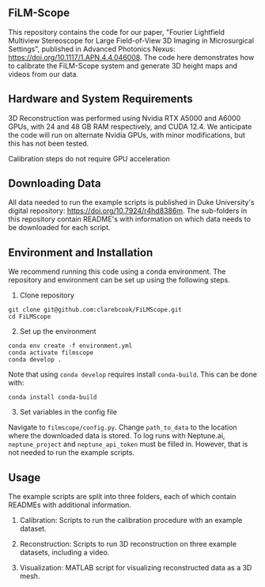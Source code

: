 ## FiLM-Scope 

This repository contains the code for our paper, "Fourier Lightfield Multiview Stereoscope for Large Field-of-View 3D Imaging in Microsurgical Settings", published in Advanced Photonics Nexus: https://doi.org/10.1117/1.APN.4.4.046008. The code here demonstrates how to calibrate the FiLM-Scope system and generate 3D height maps and videos from our data. 

## Hardware and System Requirements
3D Reconstruction was performed using Nvidia RTX A5000 and A6000 GPUs, with 24 and 48 GB RAM respectively, and CUDA 12.4. We anticipate the code will run on alternate Nvidia GPUs, with minor modifications, but this has not been tested.

Calibration steps do not require GPU acceleration

## Downloading Data 
All data needed to run the example scripts is published in Duke University's digital repository: https://doi.org/10.7924/r4hd8386m. The sub-folders in this repository contain README's with information on which data needs to be downloaded for each script. 

## Environment and Installation 

We recommend running this code using a conda environment. The repository and environment can be set up using the following steps. 

1. Clone repository

```
git clone git@github.com:clarebcook/FiLMScope.git 
cd FiLMScope
```

2. Set up the environment
```
conda env create -f environment.yml
conda activate filmscope
conda develop .
```

Note that using `conda develop` requires install `conda-build`. This can be done with: 
```
conda install conda-build
```

3. Set variables in the config file 

Navigate to `filmscope/config.py`. Change `path_to_data` to the location where the downloaded data is stored. To log runs with Neptune.ai, `neptune_project` and `neptune_api_token` must be filled in. However, that is not needed to run the example scripts. 

## Usage 
The example scripts are split into three folders, each of which contain READMEs with additional information. 

1. Calibration: Scripts to run the calibration procedure with an example dataset. 

2. Reconstruction: Scripts to run 3D reconstruction on three example datasets, including a video. 

3. Visualization: MATLAB script for visualizing reconstructed data as a 3D mesh. 

